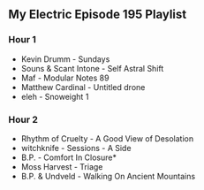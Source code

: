 ## My Electric Episode 195 Playlist

### Hour 1
* Kevin Drumm - Sundays
* Souns & Scant Intone - Self Astral Shift
* Maf - Modular Notes 89
* Matthew Cardinal - Untitled drone
* eleh - Snoweight 1

### Hour 2
* Rhythm of Cruelty - A Good View of Desolation
* witchknife - Sessions - A Side
* B.P. - Comfort In Closure*
* Moss Harvest - Triage
* B.P. & Undveld - Walking On Ancient Mountains
